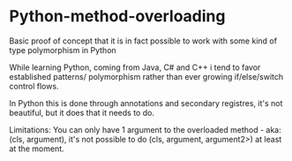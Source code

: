 # Python-method-overloading
Basic proof of concept that it is in fact possible to work with some kind of type polymorphism in Python

While learning Python, coming from Java, C# and C++ i tend to favor established patterns/ polymorphism rather than ever growing if/else/switch control flows.

In Python this is done through annotations and secondary registres, it's not beautiful, but it does that it needs to do.

Limitations: You can only have 1 argument to the overloaded method - aka: (cls, argument), it's not possible to do (cls, argument, argument2>) at least at the moment.
